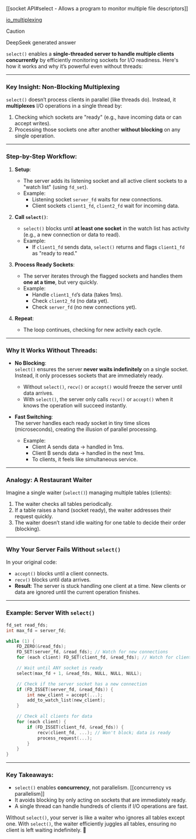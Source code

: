 [[socket API#select - Allows a program to monitor multiple file descriptors]]

[io_multiplexing](https://nima101.github.io/io_multiplexing)

> [!CAUTION]
> DeepSeek generated answer

`select()` enables a **single-threaded server to handle multiple clients concurrently** by efficiently monitoring sockets for I/O readiness.
Here's how it works and why it’s powerful even without threads:

---

### **Key Insight: Non-Blocking Multiplexing**
`select()` doesn’t process clients in parallel (like threads do). Instead, it **multiplexes** I/O operations in a single thread by:
1. Checking which sockets are "ready" (e.g., have incoming data or can accept writes).
2. Processing those sockets one after another **without blocking** on any single operation.

---

### **Step-by-Step Workflow**:
1. **Setup**:
   - The server adds its listening socket and all active client sockets to a "watch list" (using `fd_set`).
   - Example:  
     - Listening socket `server_fd` waits for new connections.
     - Client sockets `client1_fd`, `client2_fd` wait for incoming data.

2. **Call `select()`**:
   - `select()` blocks until **at least one socket** in the watch list has activity (e.g., a new connection or data to read).  
   - Example:  
     - If `client1_fd` sends data, `select()` returns and flags `client1_fd` as "ready to read."

3. **Process Ready Sockets**:
   - The server iterates through the flagged sockets and handles them **one at a time**, but very quickly.  
   - Example:  
     - Handle `client1_fd`’s data (takes 1ms).  
     - Check `client2_fd` (no data yet).
     - Check `server_fd` (no new connections yet).  

4. **Repeat**:
   - The loop continues, checking for new activity each cycle.  

---

### **Why It Works Without Threads**:
- **No Blocking**:  
  `select()` ensures the server **never waits indefinitely** on a single socket. Instead, it only processes sockets that are immediately ready.  
  - Without `select()`, `recv()` or `accept()` would freeze the server until data arrives.  
  - With `select()`, the server only calls `recv()` or `accept()` when it knows the operation will succeed instantly.

- **Fast Switching**:  
  The server handles each ready socket in tiny time slices (microseconds), creating the illusion of parallel processing.  
  - Example:  
    - Client A sends data → handled in 1ms.  
    - Client B sends data → handled in the next 1ms.  
    - To clients, it feels like simultaneous service.  

---

### **Analogy: A Restaurant Waiter**  
Imagine a single waiter (`select()`) managing multiple tables (clients):  
1. The waiter checks all tables periodically.  
2. If a table raises a hand (socket ready), the waiter addresses their request quickly.  
3. The waiter doesn’t stand idle waiting for one table to decide their order (blocking).  

---

### **Why Your Server Fails Without `select()`**  
In your original code:  
- `accept()` blocks until a client connects.  
- `recv()` blocks until data arrives.  
- **Result**: The server is stuck handling one client at a time. New clients or data are ignored until the current operation finishes.

---

### **Example: Server With `select()`**  
```c
fd_set read_fds;
int max_fd = server_fd;

while (1) {
    FD_ZERO(&read_fds);
    FD_SET(server_fd, &read_fds); // Watch for new connections
    for (each client) FD_SET(client_fd, &read_fds); // Watch for client data

    // Wait until ANY socket is ready
    select(max_fd + 1, &read_fds, NULL, NULL, NULL);

    // Check if the server socket has a new connection
    if (FD_ISSET(server_fd, &read_fds)) {
        int new_client = accept(...);
        add_to_watch_list(new_client);
    }

    // Check all clients for data
    for (each client) {
        if (FD_ISSET(client_fd, &read_fds)) {
            recv(client_fd, ...); // Won't block; data is ready
            process_request(...);
        }
    }
}
```

---

### **Key Takeaways**:
- `select()` enables **concurrency**, not parallelism. [[concurrency vs parallelism]] 
- It avoids blocking by only acting on sockets that are immediately ready.  
- A single thread can handle hundreds of clients if I/O operations are fast.  

Without `select()`, your server is like a waiter who ignores all tables except one.
With `select()`, the waiter efficiently juggles all tables, ensuring no client is left waiting indefinitely. 🚀
